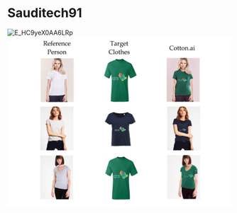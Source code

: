 # Sauditech91





![E_HC9yeX0AA6LRp](https://user-images.githubusercontent.com/52444016/134257166-4b04cf52-9fbb-4f0d-8878-819042f9ba97.jpg)
![Demo](demo/cotton_ai.jpg)  
